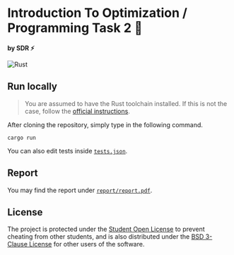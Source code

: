 # Introduction To Optimization / Programming Task 2 🦀

**by SDR ⚡**

![Rust](https://img.shields.io/badge/rust-%23000000.svg?style=for-the-badge&logo=rust&logoColor=white)

## Run locally

> You are assumed to have the Rust toolchain installed. If this is not the
> case, follow the
> [official instructions](https://www.rust-lang.org/tools/install).

After cloning the repository, simply type in the following command.

```shell
cargo run
```

You can also edit tests inside [`tests.json`](/tests.json).

## Report

You may find the report under [`report/report.pdf`](/report/report.pdf).

## License

The project is protected under the [Student Open License](/LICENSE) to prevent
cheating from other students, and is also distributed under the
[BSD 3-Clause License](/LICENSE-BSD) for other users of the software.
